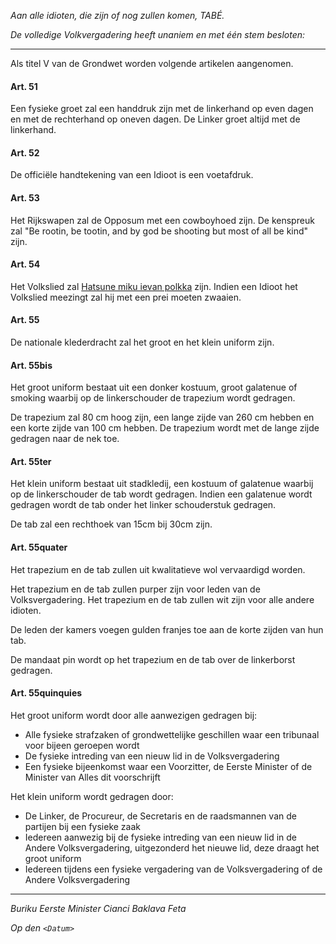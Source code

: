 _Aan alle idioten, die zijn of nog zullen komen, TABÉ._

_De volledige Volkvergadering heeft unaniem en met één stem besloten:_

--------------------------
Als titel V van de Grondwet worden volgende artikelen aangenomen.

#### Art. 51
Een fysieke groet zal een handdruk zijn met de linkerhand op even dagen en met de rechterhand op oneven dagen. De Linker groet altijd met de linkerhand.

#### Art. 52
De officiële handtekening van een Idioot is een voetafdruk.

#### Art. 53
Het Rijkswapen zal de Opposum met een cowboyhoed zijn. De kenspreuk zal "Be rootin, be tootin, and by god be shooting but most of all be kind" zijn.

#### Art. 54
Het Volkslied zal [Hatsune miku ievan polkka](https://www.youtube.com/watch?v=widZEAJc0QM) zijn. Indien een Idioot het Volkslied meezingt zal hij met een prei moeten zwaaien.

#### Art. 55
De nationale klederdracht zal het groot en het klein uniform zijn.

#### Art. 55bis
Het groot uniform bestaat uit een donker kostuum, groot galatenue of smoking waarbij op de linkerschouder de trapezium wordt gedragen.

De trapezium zal 80 cm hoog zijn, een lange zijde van 260 cm hebben en een korte zijde van 100 cm hebben.
De trapezium wordt met de lange zijde gedragen naar de nek toe.

#### Art. 55ter
Het klein uniform bestaat uit stadkledij, een kostuum of galatenue waarbij op de linkerschouder de tab wordt gedragen. 
Indien een galatenue wordt gedragen wordt de tab onder het linker schouderstuk gedragen.

De tab zal een rechthoek van 15cm bij 30cm zijn.

#### Art. 55quater
Het trapezium en de tab zullen uit kwalitatieve wol vervaardigd worden.

Het trapezium en de tab zullen purper zijn voor leden van de Volksvergadering.
Het trapezium en de tab zullen wit zijn voor alle andere idioten.

De leden der kamers voegen gulden franjes toe aan de korte zijden van hun tab.

De mandaat pin wordt op het trapezium en de tab over de linkerborst gedragen.

#### Art. 55quinquies
Het groot uniform wordt door alle aanwezigen gedragen bij: 

* Alle fysieke strafzaken of grondwettelijke geschillen waar een tribunaal voor bijeen geroepen wordt
* De fysieke intreding van een nieuw lid in de Volksvergadering
* Een fysieke bijeenkomst waar een Voorzitter, de Eerste Minister of de Minister van Alles dit voorschrijft

Het klein uniform wordt gedragen door:

* De Linker, de Procureur, de Secretaris en de raadsmannen van de partijen bij een fysieke zaak
* Iedereen aanwezig bij de fysieke intreding van een nieuw lid in de Andere Volksvergadering, uitgezonderd het nieuwe lid, deze draagt het groot uniform
* Iedereen tijdens een fysieke vergadering van de Volksvergadering of de Andere Volksvergadering

--------------------------

_Buriku Eerste Minister Cianci Baklava Feta_

_Op den ``<Datum>``_